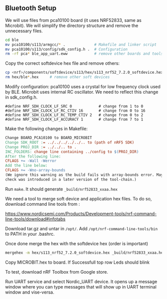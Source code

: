 
## Bluetooth Setup
We will use files from pca10100 board (it uses NRF52833, same as Microbit). We will simplify the directory structure and remove the unnecessary files.
```bash
cd ble
mv pca10100/s113/armgcc/* .             # Makefile and linker script
mv pca10100/s113/config/sdk_config.h .  # Configuration
rm -rf pca* ble_app_uart.eww            # remove other boards and tools
```

Copy the correct softdevice hex file and remove others:
```bash
cp <nrf>/components/softdevice/s113/hex/s113_nrf52_7.2.0_softdevice.hex hex
rm hex/ble*.hex		# remove other soft devices
```

Modify configuration: pca10100 uses a crystal for low frequency clock used by BLE. Microbit uses internal RC oscillator. We need to reflect this change in sdk_config.h.
```config
#define NRF_SDH_CLOCK_LF_SRC 0            # change from 1 to 0
#define NRF_SDH_CLOCK_LF_RC_CTIV 16       # change from 0 to 16
#define NRF_SDH_CLOCK_LF_RC_TEMP_CTIV 2   # change from 0 to 2
#define NRF_SDH_CLOCK_LF_ACCURACY 1       # change from 7 to 1
```

Make the following changes in Makefile:
```Makefile
Change BOARD_PCA10100 to BOARD_MICROBIT
Change SDK_ROOT := ../../../../../.. to (path of nRF5 SDK)
Change PROJ_DIR := ../../.. to .
INC_FOLDERS: change line containing ../config to $(PROJ_DIR)
After the following line:
CFLAGS += -Wall -Werror
Add the line below:
CFLAGS += -Wno-array-bounds
(We ignore this warning as the build fails with array-bounds error. Maybe the array-bounds
check was introduced in a later version of the tool-chain.)
```

Run ```make```. It should generate ```_build/nrf52833_xxaa.hex```

We need a tool to merge soft device and application hex files. To do so, download command line tools from :

https://www.nordicsemi.com/Products/Development-tools/nrf-command-line-tools/download#infotabs


Download tar.gz and untar in ```/opt/```. Add ```/opt/nrf-command-line-tools/bin``` to PATH in your .bashrc.

Once done merge the hex with the softdevice hex (order is important)
```bash
mergehex -m hex/s113_nrf52_7.2.0_softdevice.hex _build/nrf52833_xxaa.hex -o MICROBIT.hex
```

Copy MICROBIT.hex to board. If Successfull top row Leds should blink

To test, download nRF Toolbox from Google store.

Run UART service and select Nordic_UART device. It opens up a message  window where you can type messages that will show up in UART terminal  window and vise-versa.